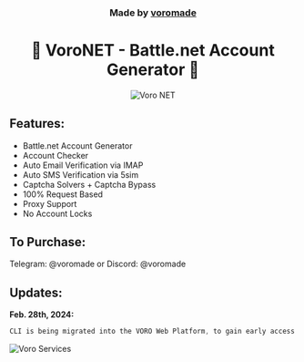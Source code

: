 <h3 align="center">
  Made by <a href="https://github.com/voromade">voromade</a>
</h3>

<h1 align="center">🔵 VoroNET - Battle.net Account Generator 🔵</h1>

<p align="center">
  <img src="https://media.discordapp.net/attachments/1187784554338058323/1200589588159279204/image.png?ex=65eba52f&is=65d9302f&hm=a2f02967959afa70f2a25759d1981c6b6e1d04978ebe1e9e1ad61fa770dd4760&=&format=webp&quality=lossless&width=1226&height=653" alt="Voro NET">
</p>

## Features:

- Battle.net Account Generator
- Account Checker
- Auto Email Verification via IMAP
- Auto SMS Verification via 5sim
- Captcha Solvers + Captcha Bypass
- 100% Request Based
- Proxy Support
- No Account Locks


## To Purchase:

Telegram: @voromade or Discord: @voromade


## Updates:
**Feb. 28th, 2024:**

```js
CLI is being migrated into the VORO Web Platform, to gain early access reach out on Telegram or Discord:
```
<img src="https://media.discordapp.net/attachments/1187784554338058323/1212501632969998366/image.png?ex=65f21124&is=65df9c24&hm=caec57e27b8378238ea3680284670ba94bcf44d4db3a57cb47e756de9b2b2252&=&format=webp&quality=lossless&width=687&height=311" alt="Voro Services" />
